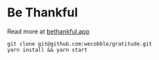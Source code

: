 # Be Thankful

Read more at [bethankful.app](bethankful.app)

```
git clone git@github.com:wecobble/gratitude.git
yarn install && yarn start
```
